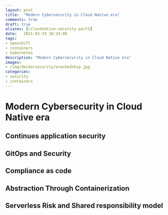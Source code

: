 ```yaml
---
layout: post
title:  "Modern Cybersecurity in Cloud Native era"
comments: true
draft: true
aliases: [/cloudnative-security-part1]
date:   2021-03-33 10:24:00
tags:
- openshift
- containers
- kubernetes
description: "Modern Cybersecurity in Cloud Native era"
images:
- /img/dockersecurity/wreckedship.jpg
categories:
- security
- containers
--- 
```

# Modern Cybersecurity in Cloud Native era

## Continues application security

## GitOps and Security

## Compliance as code

## Abstraction Through Containerization

## Serverless Risk and Shared responsibility model 
